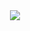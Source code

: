 <div id="header" align="center">
  <img src="https://media.giphy.com/media/v1.Y2lkPTc5MGI3NjExZTF3cXpybW84ZTI3ZzNyejZuNzJkZ2lubTQybDVycjJocDY3dXVoZiZlcD12MV9pbnRlcm5hbF9naWZfYnlfaWQmY3Q9cw/KHtWcGzKMkn153X7kA/giphy.gif">
</div>
